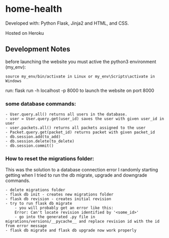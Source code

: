 # home-health 

Developed with: Python Flask, Jinja2 and HTML, and CSS.  

Hosted on Heroku

## Development Notes

before launching the website you must active the python3 environment (my_env):
    
    source my_env/bin/activate in Linux or my_env\Scripts\activate in Windows

run: flask run -h localhost -p 8000 to launch the website on port 8000

### some database commands: ###

    - User.query.all() returns all users in the database.
    - user = User.query.get(user_id) saves the user with given user_id in user
    - user.packets.all() returns all packets assigned to the user
    - Packet.query.get(packet_id) returns packet with given packet_id
    - db.session.add(to_add)
    - db.session.delete(to_delete)
    - db.session.commit() 
    
### How to reset the migrations folder: ###
This was the solution to a database connection error I randomly starting getting when I tried to run the db migrate, upgrade and downgrade commands.

    - delete migrations folder
    - flask db init - creates new migrations folder
    - flask db revision - creates initial revision
    - try to run flask db migrate
        - you will probably get an error like this:
        Error: Can't locate revision identified by '<some_id>'
        - go into the generated .py file in migrations/versions/__pycache__ and replace revision id with the id from error message
    - flask db migrate and flask db upgrade now work properly 
